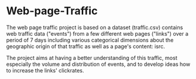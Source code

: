 # Web-page-Traffic
The web page traffic project is based on a dataset (traffic.csv) contains web traffic data ("events") from a few different web pages ("links") over a period of 7 days including various categorical dimensions about the geographic origin of that traffic as well as a page's content: isrc.

The project aims at having a better understanding of this traffic, most especially the volume and distribution of events, and to develop ideas how to increase the links' clickrates.
